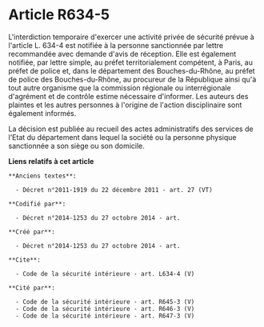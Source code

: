 # Article R634-5

L'interdiction temporaire d'exercer une activité privée de sécurité prévue à l'article L. 634-4 est notifiée à la personne
sanctionnée par lettre recommandée avec demande d'avis de réception. Elle est également notifiée, par lettre simple, au
préfet territorialement compétent, à Paris, au préfet de police et, dans le département des Bouches-du-Rhône, au préfet de
police des Bouches-du-Rhône, au procureur de la République ainsi qu'à tout autre organisme que la commission régionale ou
interrégionale d'agrément et de contrôle estime nécessaire d'informer. Les auteurs des plaintes et les autres personnes à
l'origine de l'action disciplinaire sont également informés. 

La décision est publiée au recueil des actes administratifs des services de l'Etat du département dans lequel la société ou
la personne physique sanctionnée a son siège ou son domicile.

**Liens relatifs à cet article**

	**Anciens textes**:

	  - Décret n°2011-1919 du 22 décembre 2011 - art. 27 (VT)

	**Codifié par**:

	  - Décret n°2014-1253 du 27 octobre 2014 - art.

	**Créé par**:

	  - Décret n°2014-1253 du 27 octobre 2014 - art.

	**Cite**:

	  - Code de la sécurité intérieure - art. L634-4 (V)

	**Cité par**:

	  - Code de la sécurité intérieure - art. R645-3 (V)
	  - Code de la sécurité intérieure - art. R646-3 (V)
	  - Code de la sécurité intérieure - art. R647-3 (V)
